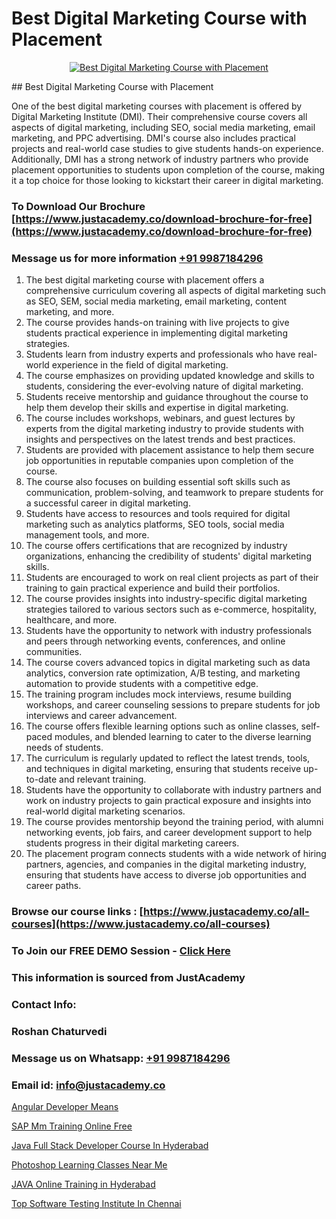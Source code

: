 # Best Digital Marketing Course with Placement

<p align="center">
  <a href="https://justacademy.co/course-detail/digital-marketing">
    <img src="https://justacademy.co/storage2/course_image/1676636720_course_image.webp" alt="Best Digital Marketing Course with Placement">
  </a>
</p>
## Best Digital Marketing Course with Placement

One of the best digital marketing courses with placement is offered by Digital Marketing Institute (DMI). Their comprehensive course covers all aspects of digital marketing, including SEO, social media marketing, email marketing, and PPC advertising. DMI's course also includes practical projects and real-world case studies to give students hands-on experience. Additionally, DMI has a strong network of industry partners who provide placement opportunities to students upon completion of the course, making it a top choice for those looking to kickstart their career in digital marketing.
### To Download Our Brochure [https://www.justacademy.co/download-brochure-for-free](https://www.justacademy.co/download-brochure-for-free)
### Message us for more information [+91 9987184296](https://api.whatsapp.com/send?phone=919987184296)
1) The best digital marketing course with placement offers a comprehensive curriculum covering all aspects of digital marketing such as SEO, SEM, social media marketing, email marketing, content marketing, and more.
2) The course provides hands-on training with live projects to give students practical experience in implementing digital marketing strategies.
3) Students learn from industry experts and professionals who have real-world experience in the field of digital marketing.
4) The course emphasizes on providing updated knowledge and skills to students, considering the ever-evolving nature of digital marketing.
5) Students receive mentorship and guidance throughout the course to help them develop their skills and expertise in digital marketing.
6) The course includes workshops, webinars, and guest lectures by experts from the digital marketing industry to provide students with insights and perspectives on the latest trends and best practices.
7) Students are provided with placement assistance to help them secure job opportunities in reputable companies upon completion of the course.
8) The course also focuses on building essential soft skills such as communication, problem-solving, and teamwork to prepare students for a successful career in digital marketing.
9) Students have access to resources and tools required for digital marketing such as analytics platforms, SEO tools, social media management tools, and more.
10) The course offers certifications that are recognized by industry organizations, enhancing the credibility of students' digital marketing skills.
11) Students are encouraged to work on real client projects as part of their training to gain practical experience and build their portfolios.
12) The course provides insights into industry-specific digital marketing strategies tailored to various sectors such as e-commerce, hospitality, healthcare, and more.
13) Students have the opportunity to network with industry professionals and peers through networking events, conferences, and online communities.
14) The course covers advanced topics in digital marketing such as data analytics, conversion rate optimization, A/B testing, and marketing automation to provide students with a competitive edge.
15) The training program includes mock interviews, resume building workshops, and career counseling sessions to prepare students for job interviews and career advancement.
16) The course offers flexible learning options such as online classes, self-paced modules, and blended learning to cater to the diverse learning needs of students.
17) The curriculum is regularly updated to reflect the latest trends, tools, and techniques in digital marketing, ensuring that students receive up-to-date and relevant training.
18) Students have the opportunity to collaborate with industry partners and work on industry projects to gain practical exposure and insights into real-world digital marketing scenarios.
19) The course provides mentorship beyond the training period, with alumni networking events, job fairs, and career development support to help students progress in their digital marketing careers.
20) The placement program connects students with a wide network of hiring partners, agencies, and companies in the digital marketing industry, ensuring that students have access to diverse job opportunities and career paths.

### Browse our course links : [https://www.justacademy.co/all-courses](https://www.justacademy.co/all-courses) 
### To Join our FREE DEMO Session - [Click Here](https://www.justacademy.co/register-for-course-demo)


### This information is sourced from JustAcademy
### Contact Info:
### Roshan Chaturvedi
### Message us on Whatsapp: [+91 9987184296](https://api.whatsapp.com/send?phone=919987184296)
### Email id: [info@justacademy.co](mailto:info@justacademy.co)
                
[Angular Developer Means](https://www.linkedin.com/pulse/angular-developer-means-justacademy-beangaluru-2sfyc?trackingId=5nsRUywaB4C59YF43jhn1Q%3D%3D&lipi=urn%3Ali%3Apage%3Ad_flagship3_company_admin%3BnaEHpVmnQ1Kh9Nsd8yGz%2BA%3D%3D)

[SAP Mm Training Online Free](https://www.linkedin.com/pulse/sap-mm-training-online-free-justacademy-bay-area-lqe4f/)

[Java Full Stack Developer Course In Hyderabad](https://medium.com/@kamblerajas684/java-full-stack-developer-course-in-hyderabad-6d94b177a2b4)

[Photoshop Learning Classes Near Me](https://medium.com/@roneet705/photoshop-learning-classes-near-me-bbabfab27219)

[JAVA Online Training in Hyderabad](https://justacademyin.github.io/justacademy/java-online-training-in-hyderabad)

[Top Software Testing Institute In Chennai](https://justacademyin.github.io/justacademy/top-software-testing-institute-in-chennai)

